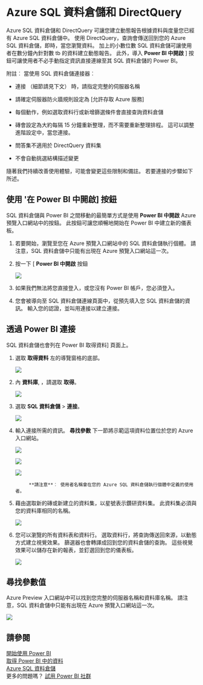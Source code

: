<properties 
   pageTitle="Azure SQL 資料倉儲和 DirectQuery"
   description="Azure SQL 資料倉儲和 DirectQuery"
   services="powerbi" 
   documentationCenter="" 
   authors="guyinacube" 
   manager="mblythe" 
   backup=""
   editor=""
   tags=""
   qualityFocus="no"
   qualityDate=""/>
 
<tags
   ms.service="powerbi"
   ms.devlang="NA"
   ms.topic="article"
   ms.tgt_pltfrm="NA"
   ms.workload="powerbi"
   ms.date="09/21/2016"
   ms.author="asaxton"/>

# Azure SQL 資料倉儲和 DirectQuery

Azure SQL 資料倉儲和 DirectQuery 可讓您建立動態報告根據資料與度量您已經有 Azure SQL 資料倉儲中。 使用 DirectQuery，查詢會傳送回到您的 Azure SQL 資料倉儲，即時，當您瀏覽資料。 加上的小數位數 SQL 資料倉儲可讓使用者在數分鐘內針對數 tb 的資料建立動態報告。 此外，導入 **Power BI 中開啟** ] 按鈕可讓使用者不必手動指定資訊直接連線至其 SQL 資料倉儲的 Power BI。

附註︰ 當使用 SQL 資料倉儲連接器︰

-   連接 （細節請見下文） 時，請指定完整的伺服器名稱

-   請確定伺服器防火牆規則設定為 [允許存取 Azure 服務]

-   每個動作，例如選取資料行或新增篩選條件會直接查詢資料倉儲

-   磚會設定為大約每隔 15 分鐘重新整理，而不需要重新整理排程。  這可以調整進階設定中，當您連接。

-   問答集不適用於 DirectQuery 資料集

-   不會自動挑選結構描述變更

隨著我們持續改善使用體驗，可能會變更這些限制和備註。 若要連接的步驟如下所述。

## 使用 '在 Power BI 中開啟] 按鈕

SQL 資料倉儲與 Power BI 之間移動的最簡單方式是使用 **Power BI 中開啟** Azure 預覽入口網站中的按鈕。 此按鈕可讓您順暢地開始在 Power BI 中建立新的儀表板。

1. 若要開始，瀏覽至您在 Azure 預覽入口網站中的 SQL 資料倉儲執行個體。 請注意，SQL 資料倉儲中只能有出現在 Azure 預覽入口網站這一次。

2. 按一下 [ **Power BI 中開啟** 按鈕

    ![](media/powerbi-azure-sql-data-warehouse-with-directquery/openinpowerbi.png)

3. 如果我們無法將您直接登入，或您沒有 Power BI 帳戶，您必須登入。

4. 您會被導向至 SQL 資料倉儲連線頁面中，從預先填入您 SQL 資料倉儲的資訊。 輸入您的認證，並叫用連接以建立連接。

## 透過 Power BI 連接

SQL 資料倉儲也會列在 Power BI 取得資料] 頁面上。 

1. 選取 **取得資料** 左的導覽窗格的底部。  

    ![](media/powerbi-azure-sql-data-warehouse-with-directquery/GetDatabutton.png)

2. 內 **資料庫**, ，請選取 **取得**。

    ![](media/powerbi-azure-sql-data-warehouse-with-directquery/databases.png)

3. 選取 **SQL 資料倉儲** \> **連接**。

    ![](media/powerbi-azure-sql-data-warehouse-with-directquery/azuresqldatawarehouseconnect.png)

4. 輸入連接所需的資訊。  **尋找參數** 下一節將示範這項資料位置位於您的 Azure 入口網站。

    ![](media/powerbi-azure-sql-data-warehouse-with-directquery/servername.png)
   
    ![](media/powerbi-azure-sql-data-warehouse-with-directquery/servernamewithadvanced.png)
   
    ![](media/powerbi-azure-sql-data-warehouse-with-directquery/username.png)

    > 
            **請注意**︰ 使用者名稱會在您的 Azure SQL 資料倉儲執行個體中定義的使用者。

5. 藉由選取新的磚或新建立的資料集，以星號表示鑽研資料集。 此資料集必須與您的資料庫相同的名稱。

    ![](media/powerbi-azure-sql-data-warehouse-with-directquery/dataset2.png)

6. 您可以瀏覽的所有資料表和資料行。 選取資料行，將查詢傳送回來源，以動態方式建立視覺效果。 篩選器也會轉譯成回到您的資料倉儲的查詢。 這些視覺效果可以儲存在新的報表，並釘選回到您的儀表板。

    ![](media/powerbi-azure-sql-data-warehouse-with-directquery/explore3.png)

## 尋找參數值

Azure Preview 入口網站中可以找到您完整的伺服器名稱和資料庫名稱。 請注意，SQL 資料倉儲中只能有出現在 Azure 預覽入口網站這一次。

![](media/powerbi-azure-sql-data-warehouse-with-directquery/azureportal.png)

## 請參閱

[開始使用 Power BI](powerbi-service-get-started.md)  
[取得 Power BI 中的資料](powerbi-service-get-data.md)  
[Azure SQL 資料倉儲](https://azure.microsoft.com/en-us/documentation/services/sql-data-warehouse/)  
更多的問題嗎？ [試用 Power BI 社群](http://community.powerbi.com/)